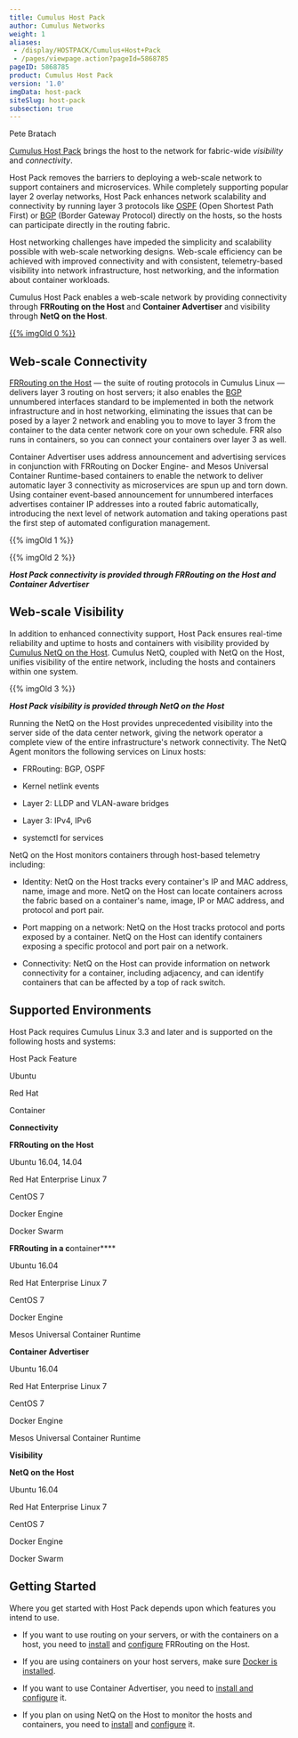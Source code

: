 ```yaml
---
title: Cumulus Host Pack
author: Cumulus Networks
weight: 1
aliases:
 - /display/HOSTPACK/Cumulus+Host+Pack
 - /pages/viewpage.action?pageId=5868785
pageID: 5868785
product: Cumulus Host Pack
version: '1.0'
imgData: host-pack
siteSlug: host-pack
subsection: true
---
```

Pete Bratach

[Cumulus Host Pack](https://cumulusnetworks.com/products/netq/) brings
the host to the network for fabric-wide *visibility* and *connectivity*.

Host Pack removes the barriers to deploying a web-scale network to
support containers and microservices. While completely supporting
popular layer 2 overlay networks, Host Pack enhances network scalability
and connectivity by running layer 3 protocols like
[OSPF](https://en.wikipedia.org/wiki/Open_Shortest_Path_First) (Open
Shortest Path First) or
[BGP](https://en.wikipedia.org/wiki/Border_Gateway_Protocol) (Border
Gateway Protocol) directly on the hosts, so the hosts can participate
directly in the routing fabric.

Host networking challenges have impeded the simplicity and scalability
possible with web-scale networking designs. Web-scale efficiency can be
achieved with improved connectivity and with consistent, telemetry-based
visibility into network infrastructure, host networking, and the
information about container workloads.

Cumulus Host Pack enables a web-scale network by providing connectivity
through **FRRouting on the Host** and **Container Advertiser** and
visibility through **NetQ on the Host**.

[](https://cumulusnetworks.com/products/host-pack/)

[{{% imgOld 0 %}}](https://cumulusnetworks.com/products/host-pack/)

[](https://cumulusnetworks.com/products/host-pack/)

## <span>Web-scale Connectivity</span>

[FRRouting on the Host](https://frrouting.org) — the suite of routing
protocols in Cumulus Linux — delivers layer 3 routing on host servers;
it also enables the
[BGP](/display/HOSTPACK/Border+Gateway+Protocol+-+BGP) unnumbered
interfaces standard to be implemented in both the network infrastructure
and in host networking, eliminating the issues that can be posed by a
layer 2 network and enabling you to move to layer 3 from the container
to the data center network core on your own schedule. FRR also runs in
containers, so you can connect your containers over layer 3 as well.

Container Advertiser uses address announcement and advertising services
in conjunction with FRRouting on Docker Engine- and Mesos Universal
Container Runtime-based containers to enable the network to deliver
automatic layer 3 connectivity as microservices are spun up and torn
down. Using container event-based announcement for unnumbered interfaces
advertises container IP addresses into a routed fabric automatically,
introducing the next level of network automation and taking operations
past the first step of automated configuration management.

{{% imgOld 1 %}}

{{% imgOld 2 %}}

  
***Host Pack connectivity is provided through FRRouting on the Host and
Container Advertiser***

## <span>Web-scale Visibility</span>

In addition to enhanced connectivity support, Host Pack ensures
real-time reliability and uptime to hosts and containers with visibility
provided by [Cumulus NetQ on the
Host](https://cumulusnetworks.com/products/netq/). Cumulus NetQ, coupled
with NetQ on the Host, unifies visibility of the entire network,
including the hosts and containers within one system.

{{% imgOld 3 %}}

***Host Pack visibility is provided through NetQ on the Host***

Running the NetQ on the Host provides unprecedented visibility into the
server side of the data center network, giving the network operator a
complete view of the entire infrastructure's network connectivity. The
NetQ Agent monitors the following services on Linux hosts:

  - FRRouting: BGP, OSPF

  - Kernel netlink events

  - Layer 2: LLDP and VLAN-aware bridges

  - Layer 3: IPv4, IPv6

  - systemctl for services

NetQ on the Host monitors containers through host-based telemetry
including:

  - Identity: NetQ on the Host tracks every container's IP and MAC
    address, name, image and more. NetQ on the Host can locate
    containers across the fabric based on a container's name, image, IP
    or MAC address, and protocol and port pair.

  - Port mapping on a network: NetQ on the Host tracks protocol and
    ports exposed by a container. NetQ on the Host can identify
    containers exposing a specific protocol and port pair on a network.

  - Connectivity: NetQ on the Host can provide information on network
    connectivity for a container, including adjacency, and can identify
    containers that can be affected by a top of rack switch.

## <span>Supported Environments</span>

Host Pack requires Cumulus Linux 3.3 and later and is supported on the
following hosts and systems:

Host Pack Feature

Ubuntu

Red Hat

Container

**Connectivity**

**FRRouting on the Host**

Ubuntu 16.04, 14.04

Red Hat Enterprise Linux 7

CentOS 7

Docker Engine

Docker Swarm

**FRRouting in a c**ontainer****

Ubuntu 16.04

Red Hat Enterprise Linux 7

CentOS 7

Docker Engine

Mesos Universal Container Runtime

**Container Advertiser**

Ubuntu 16.04

Red Hat Enterprise Linux 7

CentOS 7

Docker Engine

Mesos Universal Container Runtime

**Visibility**

**NetQ on the Host**

Ubuntu 16.04

Red Hat Enterprise Linux 7

CentOS 7

Docker Engine

Docker Swarm

## <span>Getting Started</span>

Where you get started with Host Pack depends upon which features you
intend to use.

  - If you want to use routing on your servers, or with the containers
    on a host, you need to
    [install](/host-pack/Installing_FRRouting_on_the_Host) and
    [configure](/host-pack/Configuring_FRRouting_on_the_Host) FRRouting
    on the Host.

  - If you are using containers on your host servers, make sure [Docker
    is installed](/host-pack/Installing_Docker).

  - If you want to use Container Advertiser, you need to [install and
    configure](/host-pack/Configuring_Container_Advertiser) it.

  - If you plan on using NetQ on the Host to monitor the hosts and
    containers, you need to
    [install](/host-pack/Installing_NetQ_on_the_Host) and
    [configure](/host-pack/Configuring_NetQ_on_the_Host) it.
